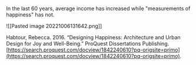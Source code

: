 In the last 60 years, average income has increased while "measurements of happiness" has not. 

![[Pasted image 20221006131642.png]]

Habtour, Rebecca. 2016. “Designing Happiness: Architecture and Urban Design for Joy and Well-Being.” ProQuest Dissertations Publishing. [https://search.proquest.com/docview/1842240610?pq-origsite=primo](https://search.proquest.com/docview/1842240610?pq-origsite=primo).